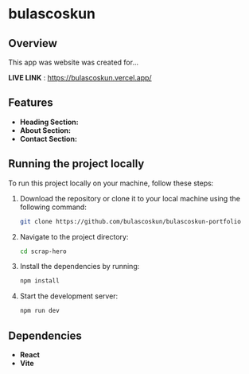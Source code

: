 # bulascoskun

## Overview

This app was website was created for...

**LIVE LINK** : https://bulascoskun.vercel.app/

## Features

- **Heading Section:**
- **About Section:**
- **Contact Section:**

## Running the project locally

To run this project locally on your machine, follow these steps:

1. Download the repository or clone it to your local machine using the following command:

   ```bash
   git clone https://github.com/bulascoskun/bulascoskun-portfolio

   ```

2. Navigate to the project directory:

   ```bash
   cd scrap-hero

   ```

3. Install the dependencies by running:

   ```bash
   npm install

   ```

4. Start the development server:
   ```bash
   npm run dev
   ```

## Dependencies

- **React**
- **Vite**
